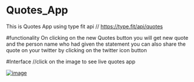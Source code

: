 # Quotes_App
This is Quotes App using type fit api // https://type.fit/api/quotes

#functionality 
On clicking  on the new Quotes button you will get new quote and the person name who had given the statement
you can also share the quote on your twitter by clicking on the twitter icon button

#Interface  //click on the image to see live quotes app

<a href="https://aashutoshhub.github.io/Quotes_App/">![image](https://user-images.githubusercontent.com/83817233/219101084-bc5d1040-527e-4880-9d79-57886fbd25a5.png)</a>

